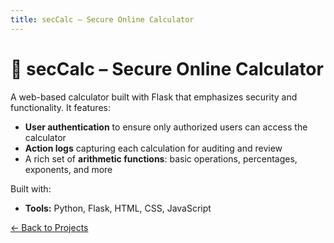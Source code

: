 ```yaml
---
title: secCalc – Secure Online Calculator
---
```


# 🔐 secCalc – Secure Online Calculator

A web-based calculator built with Flask that emphasizes security and functionality. It features:

- **User authentication** to ensure only authorized users can access the calculator  
- **Action logs** capturing each calculation for auditing and review  
- A rich set of **arithmetic functions**: basic operations, percentages, exponents, and more  

Built with:  
- **Tools:** Python, Flask, HTML, CSS, JavaScript  

[← Back to Projects](gallery.md)
